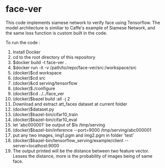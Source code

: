 # face-ver

This  code implements siamese network to verify face using Tensorflow. The model architecture is similiar to Caffe's example of Siamese Network, and the same loss function is custom built in the code.

To run the code : 

1. Install Docker
2. cd to the root directory of this repository
3. $docker build -t face-ver .
4. $docker run -it -v /path/to/repo/face-ver/src:/workspace/src
5. (docker)$cd workspace
6. (docker)$cd src
7. (docker)&cd serving/tensorflow
8. (docker)$./configure
9. (docker)$cd ../../face_ver
10. (docker)$bazel build :all -j 2
11. Download and extract att_faces dataset at current folder
12. (docker)$dataset.py
13. (docker)$bazel-bin/cifar10_train
14. (docker)$bazel-bin/cifar10_eval
15. let 'abc000001' be output of $ls /tmp/serving
15. (docker)$bazel-bin/inference --port=9000 /tmp/serving/abc000001
16. put any two images, img1.pgm and img2.pgm in folder 'test'
17. (docker)$bazel-bin/tensorflow_serving/example/client --server=localhost:9000
18. The output printed will be the distance between two feature vector. Lesses the distance, more is the probability of images being of same face.
